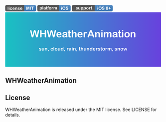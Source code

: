 <div align="left">
	 <img src="./ReadmeResource/license.png" width = "99" height = "20">
	 <img src="./ReadmeResource/platform.png" width = "107" height = "20">
	 <img src="./ReadmeResource/support.png" width = "131" height = "20">
</div>

 <img src="./ReadmeResource/introduce.png" width = "500" height = "175">

## WHWeatherAnimation


## License

WHWeatherAnimation is released under the MIT license. See LICENSE for details.